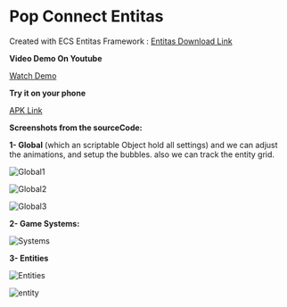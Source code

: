 # Pop Connect Entitas
Created with ECS Entitas Framework : [Entitas Download Link](https://github.com/sschmid/Entitas-CSharp)

**Video Demo On Youtube**

[Watch Demo](https://youtu.be/P3TOWU-Y5k4)


**Try it on your phone**

[APK Link](https://drive.google.com/open?id=10d-6MqNPn30ZTcenv7txLpDutvBrITu_)

**Screenshots from the sourceCode:**

**1- Global** (which an scriptable Object hold all settings) and we can adjust the animations, and setup the bubbles.
also we can track the entity grid.

![Global1](https://user-images.githubusercontent.com/62396712/78733242-2fceae80-7945-11ea-9152-b8270653f48c.PNG)

![Global2](https://user-images.githubusercontent.com/62396712/78733358-8340fc80-7945-11ea-8f81-959188f969a2.PNG)

![Global3](https://user-images.githubusercontent.com/62396712/78733369-8b00a100-7945-11ea-96e6-abc7fecf50a1.PNG)

**2- Game Systems:**

![Systems](https://user-images.githubusercontent.com/62396712/78733467-dca92b80-7945-11ea-8c4c-6d8f7ba30694.PNG)

**3- Entities**

![Entities](https://user-images.githubusercontent.com/62396712/78733520-fb0f2700-7945-11ea-90d5-869a545a5be8.PNG)

![entity](https://user-images.githubusercontent.com/62396712/78733544-082c1600-7946-11ea-8ddd-0e2158276b27.PNG)
